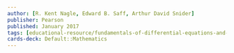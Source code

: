 ```yaml
---
author: [R. Kent Nagle, Edward B. Saff, Arthur David Snider]
publisher: Pearson
published: January 2017
tags: [educational-resource/fundamentals-of-differential-equations-and-boundary-value-problems, study-note] 
cards-deck: Default꞉꞉Mathematics
---
```

